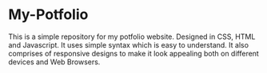 # My-Potfolio
This is a simple repository for my potfolio website. Designed in CSS, HTML and Javascript. It uses simple syntax which is easy to understand. It also comprises of responsive designs to make it look appealing both on different devices and Web Browsers.
